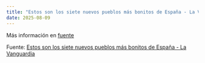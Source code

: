```yaml
---
title: "Estos son los siete nuevos pueblos más bonitos de España - La Vanguardia"
date: 2025-08-09
---
```


Más información en [fuente](https://news.google.com/rss/articles/CBMiqwFBVV95cUxOalZ3X2h2OWUzdm9wUnVuanR0SmFWaHhQUXVRVFY1b1lNdHJpNFQzZW5hZ0hsbHZBenFXSWxRSF8xNm5ZVFNsYlBzMmE1NzFDOU41SzRxeGNSb3JXNVNZamFtNWVhY0d0Z2hrWEVGOE4zVmFfTk4zSWJLbmFTcTdLN0p4V3VGSy1sbE9nMWR5LWhpY1g5b0RCT1pvZ09nbktTY2J5SFhfTVlEUU3SAbABQVVfeXFMTWNaVm1EUmFFTFFOSElQV0xPM3N5VkRmcG4wNEJHN09YemRnM2kxN2czaExlcTBrQTFuWHA4Sml2LVpfRWk2cWhraHlFLW84MDRfdXJtTlBVX0ZwUlBHZWlUSmo1T0lwX01XZS1XejJsZTYwV2ZuUWkxaWI3WDNPSjlVeTBlUHBUNU9QbU1xWVl0eEpidEk3a2hoa0dPVXFXcEV3Qm5MRUcyMWNlOE1lVnU?oc=5)

Fuente: [Estos son los siete nuevos pueblos más bonitos de España - La Vanguardia](https://news.google.com/rss/articles/CBMiqwFBVV95cUxOalZ3X2h2OWUzdm9wUnVuanR0SmFWaHhQUXVRVFY1b1lNdHJpNFQzZW5hZ0hsbHZBenFXSWxRSF8xNm5ZVFNsYlBzMmE1NzFDOU41SzRxeGNSb3JXNVNZamFtNWVhY0d0Z2hrWEVGOE4zVmFfTk4zSWJLbmFTcTdLN0p4V3VGSy1sbE9nMWR5LWhpY1g5b0RCT1pvZ09nbktTY2J5SFhfTVlEUU3SAbABQVVfeXFMTWNaVm1EUmFFTFFOSElQV0xPM3N5VkRmcG4wNEJHN09YemRnM2kxN2czaExlcTBrQTFuWHA4Sml2LVpfRWk2cWhraHlFLW84MDRfdXJtTlBVX0ZwUlBHZWlUSmo1T0lwX01XZS1XejJsZTYwV2ZuUWkxaWI3WDNPSjlVeTBlUHBUNU9QbU1xWVl0eEpidEk3a2hoa0dPVXFXcEV3Qm5MRUcyMWNlOE1lVnU?oc=5)
